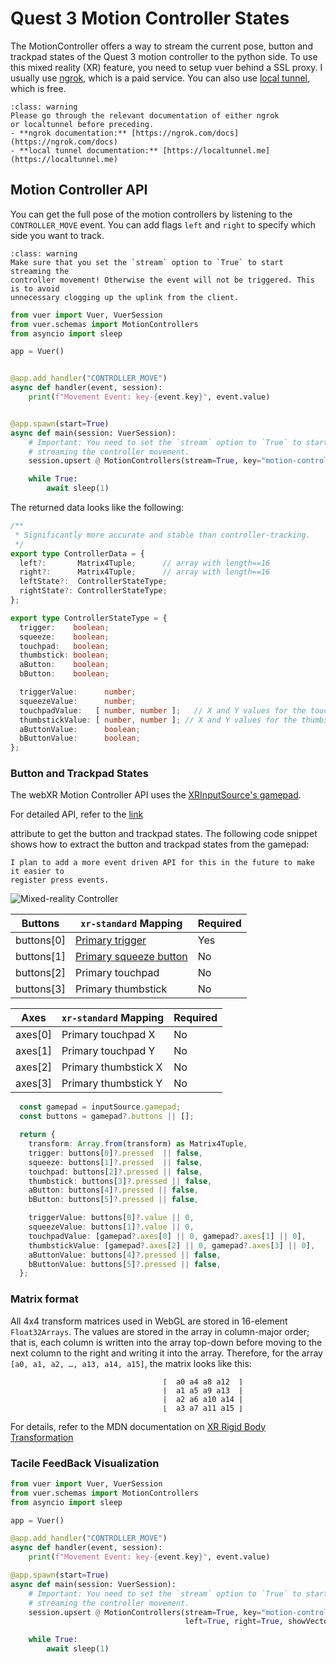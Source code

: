 
# Quest 3 Motion Controller States

The MotionController offers a way to stream the current pose,
button and trackpad states of the Quest 3 motion controller to
the python side.  To use this mixed reality (XR) feature, you
need to setup vuer behind a SSL proxy. I usually use
[ngrok](https://ngrok.com/), which is a paid service. You can also
use [local tunnel](https://localtunnel.me/), which is free.

```{admonition} Warning
:class: warning
Please go through the relevant documentation of either ngrok
or localtunnel before preceding.
- **ngrok documentation:** [https://ngrok.com/docs](https://ngrok.com/docs)
- **local tunnel documentation:** [https://localtunnel.me](https://localtunnel.me)
```

## Motion Controller API

You can get the full pose of the motion controllers by listening to the `CONTROLLER_MOVE` event.
You can add flags `left` and `right` to specify which side you want to track.


```{admonition} Warning
:class: warning
Make sure that you set the `stream` option to `True` to start streaming the 
controller movement! Otherwise the event will not be triggered. This is to avoid
unnecessary clogging up the uplink from the client.
```

```python
from vuer import Vuer, VuerSession
from vuer.schemas import MotionControllers
from asyncio import sleep

app = Vuer()


@app.add_handler("CONTROLLER_MOVE")
async def handler(event, session):
    print(f"Movement Event: key-{event.key}", event.value)


@app.spawn(start=True)
async def main(session: VuerSession):
    # Important: You need to set the `stream` option to `True` to start
    # streaming the controller movement.
    session.upsert @ MotionControllers(stream=True, key="motion-controller", left=True, right=True)

    while True:
        await sleep(1)
```


The returned data looks like the following:

```typescript
/**
 * Significantly more accurate and stable than controller-tracking.
 */
export type ControllerData = {
  left?:       Matrix4Tuple;      // array with length==16
  right?:      Matrix4Tuple;      // array with length==16
  leftState?:  ControllerStateType;
  rightState?: ControllerStateType;
};

export type ControllerStateType = {
  trigger:    boolean;
  squeeze:    boolean;
  touchpad:   boolean;
  thumbstick: boolean;
  aButton:    boolean;
  bButton:    boolean;

  triggerValue:      number;
  squeezeValue:      number;
  touchpadValue:   [ number, number ];   // X and Y values for the touchpad
  thumbstickValue: [ number, number ]; // X and Y values for the thumbstick
  aButtonValue:      boolean;
  bButtonValue:      boolean;
};
```

### Button and Trackpad States

The webXR Motion Controller API uses the [XRInputSource's gamepad](https://developer.mozilla.org/en-US/docs/Web/API/XRInputSource/gamepad).

For detailed API, refer to the [link](https://immersive-web.github.io/webxr-gamepads-module/#dom-xrinputsource-gamepad)

attribute to get the button and trackpad states. The following code snippet shows how to extract the button and trackpad states from the gamepad:

```{admonition} Warning
I plan to add a more event driven API for this in the future to make it easier to 
register press events.
```

![Mixed-reality Controller](./figures/motion_controller_diagram.png)

| Buttons    | `xr-standard` Mapping                                        | Required |
| ---------- | ------------------------------------------------------------ | -------- |
| buttons[0] | [Primary trigger](https://immersive-web.github.io/webxr-gamepads-module/#primary-trigger) | Yes      |
| buttons[1] | [Primary squeeze button](https://immersive-web.github.io/webxr-gamepads-module/#primary-squeeze-button) | No       |
| buttons[2] | Primary touchpad                                             | No       |
| buttons[3] | Primary thumbstick                                           | No       |

| Axes    | `xr-standard` Mapping | Required |
| ------- | --------------------- | -------- |
| axes[0] | Primary touchpad X    | No       |
| axes[1] | Primary touchpad Y    | No       |
| axes[2] | Primary thumbstick X  | No       |
| axes[3] | Primary thumbstick Y  | No       |

```typescript
  const gamepad = inputSource.gamepad;
  const buttons = gamepad?.buttons || [];

  return {
    transform: Array.from(transform) as Matrix4Tuple,
    trigger: buttons[0]?.pressed  || false,
    squeeze: buttons[1]?.pressed  || false,
    touchpad: buttons[2]?.pressed || false,
    thumbstick: buttons[3]?.pressed || false,
    aButton: buttons[4]?.pressed || false,
    bButton: buttons[5]?.pressed || false,

    triggerValue: buttons[0]?.value || 0,
    squeezeValue: buttons[1]?.value || 0,
    touchpadValue: [gamepad?.axes[0] || 0, gamepad?.axes[1] || 0],
    thumbstickValue: [gamepad?.axes[2] || 0, gamepad?.axes[3] || 0],
    aButtonValue: buttons[4]?.pressed || false,
    bButtonValue: buttons[5]?.pressed || false,
  };
```

### Matrix format

All 4x4 transform matrices used in WebGL are stored in 16-element `Float32Arrays`.
The values are stored in the array in column-major order; that is, each column is
written into the array top-down before moving to the next column to the right and
writing it into the array. Therefore, for the array `[a0, a1, a2, …, a13, a14, a15]`, 
the matrix looks like this:

```
                                  ⌈  a0 a4 a8 a12  ⌉
                                  |  a1 a5 a9 a13  |
                                  |  a2 a6 a10 a14 |
                                  ⌊  a3 a7 a11 a15 ⌋
```

For details, refer to the MDN documentation on [XR Rigid Body Transformation](https://developer.mozilla.org/en-US/docs/Web/API/XRRigidTransform/matrix)


### Tacile FeedBack Visualization


```python
from vuer import Vuer, VuerSession
from vuer.schemas import MotionControllers
from asyncio import sleep

app = Vuer()

@app.add_handler("CONTROLLER_MOVE")
async def handler(event, session):
    print(f"Movement Event: key-{event.key}", event.value)

@app.spawn(start=True)
async def main(session: VuerSession):
    # Important: You need to set the `stream` option to `True` to start
    # streaming the controller movement.
    session.upsert @ MotionControllers(stream=True, key="motion-controller",
                                       left=True, right=True, showVectorFieldLeft=True, showVectorFieldRight=True)

    while True:
        await sleep(1)
```
